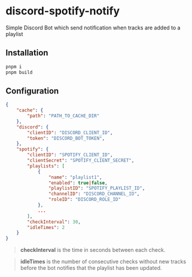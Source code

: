 # discord-spotify-notify

Simple Discord Bot which send notification when tracks are added to a playlist

## Installation

```bash
pnpm i
pnpm build
```

## Configuration

```json
{
    "cache": {
        "path": "PATH_TO_CACHE_DIR"
    },
    "discord": {
        "clientID": "DISCORD_CLIENT_ID",
        "token": "DISCORD_BOT_TOKEN",
    },
    "spotify": {
        "clientID": "SPOTIFY_CLIENT_ID",
        "clientSecret": "SPOTIFY_CLIENT_SECRET",
        "playlists": [
            {
                "name": "playlist1",
                "enabled": true|false,
                "playlistID": "SPOTIFY_PLAYLIST_ID",
                "channelID": "DISCORD_CHANNEL_ID",
                "roleID": "DISCORD_ROLE_ID"
            },
            ...
        ],
        "checkInterval": 30,
        "idleTimes": 2
    }
}
```

> **checkInterval** is the time in seconds between each check.

> **idleTimes** is the number of consecutive checks without new tracks before the bot notifies that the playlist has been updated.
